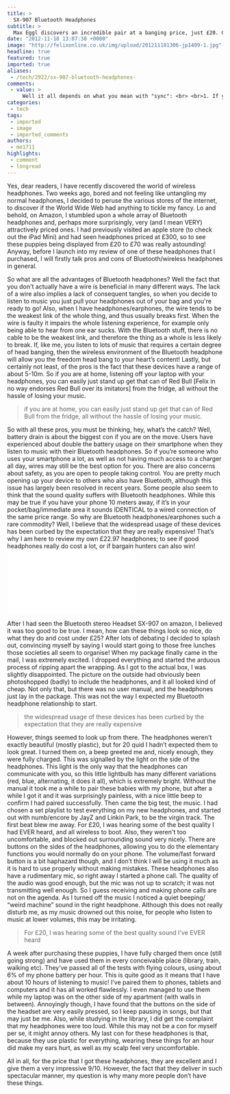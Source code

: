 ```yaml
---
title: >
  SX-907 Bluetooth Headphones
subtitle: >
  Max Eggl discovers an incredible pair at a banging price, just £20. Get in!
date: "2012-11-18 13:07:38 +0000"
image: "http://felixonline.co.uk/img/upload/201211181306-jp1409-1.jpg"
headline: true
featured: true
imported: true
aliases:
 - /tech/2922/sx-907-bluetooth-headphones-
comments:
 - value: >
     Well it all depends on what you mean with "sync": <br> <br>1. If you mean sync in the sense of charge and connect with the usb cable, then what I would suggest is try to connect your Headphones to a USB charger. If they do not charge, then i would see if you can exchange them. <br> <br>2. Now if you mean actually connect them over bluetooth to play music, it gets quite a bit more complicated. Firstly, make sure they are on and are actually looking to be paired. (this is seen by a red and blue alternating light). If nothing shows up on your pc, try to pair it with something else to see if they work at all. If they do not show up anywhere, they are malfunctioning and you should get them exchanged. Lastly if nothing works, try this web site, as it seems to have a solution for your very problem! <br> <br>http://answers.microsoft.com/en-us/windows/forum/windows_7-hardware/errors-28-missing-driver-for-my-sx-907c-stereo/4fa32672-3c60-e011-8dfc-68b599b31bf5?msgId=f6ec0dfc-3da3-4d00-9fd4-d24900088123 <br> <br>Hope this helps,I can't seem to
categories:
 - tech
tags:
 - imported
 - image
 - imported_comments
authors:
 - me1711
highlights:
 - comment
 - longread
---
```


Yes, dear readers, I have recently discovered the world of wireless headphones. Two weeks ago, bored and not feeling like untangling my normal headphones, I decided to peruse the various stores of the internet, to discover if the World Wide Web had anything to tickle my fancy. Lo and behold, on Amazon, I stumbled upon a whole array of Bluetooth headphones and, perhaps more surprisingly, very (and I mean VERY) attractively priced ones. I had previously visited an apple store (to check out the iPad Mini) and had seen headphones priced at £300, so to see these puppies being displayed from £20 to £70 was really astounding! Anyway, before I launch into my review of one of these headphones that I purchased, I will firstly talk pros and cons of Bluetooth/wireless headphones in general.

So what are all the advantages of Bluetooth headphones? Well the fact that you don't actually have a wire is beneficial in many different ways. The lack of a wire also implies a lack of consequent tangles, so when you decide to listen to music you just pull your headphones out of your bag and you're ready to go! Also, when I have headphones/earphones, the wire tends to be the weakest link of the whole thing, and thus usually breaks first. When the wire is faulty it impairs the whole listening experience, for example only being able to hear from one ear sucks. With the Bluetooth stuff, there is no cable to be the weakest link, and therefore the thing as a whole is less likely to break. If, like me, you listen to lots of music that requires a certain degree of head banging, then the wireless environment of the Bluetooth headphone will allow you the freedom head bang to your heart’s content! Lastly, but certainly not least, of the pros is the fact that these devices have a range of about 5-10m. So if you are at home, listening off your laptop with your headphones, you can easily just stand up get that can of Red Bull [Felix in no way endorses Red Bull over its imitators] from the fridge, all without the hassle of losing your music.

> if you are at home, you can easily just stand up get that can of Red Bull from the fridge, all without the hassle of losing your music.

So with all these pros, you must be thinking, hey, what’s the catch? Well, battery drain is about the biggest con if you are on the move. Users have experienced about double the battery usage on their smartphone when they listen to music with their Bluetooth headphones. So if you’re someone who uses your smartphone a lot, as well as not having much access to a charger all day, wires may still be the best option for you. There are also concerns about safety, as you are open to people taking control. You are pretty much opening up your device to others who also have Bluetooth, although this issue has largely been resolved in recent years. Some people also seem to think that the sound quality suffers with Bluetooth headphones. While this may be true if you have your phone 10 meters away, if it’s in your pocket/bag/immediate area it sounds IDENTICAL to a wired connection of the same price range. So why are Bluetooth headphones/earphones such a rare commodity? Well, I believe that the widespread usage of these devices has been curbed by the expectation that they are really expensive! That’s why I am here to review my own £22.97 headphones; to see if good headphones really do cost a lot, or if bargain hunters can also win!![Bluetooth Headphones Amazon.2.jpg](/inc/timthumb.php?src=/img/upload/201211181313-jp1409-2.jpg&w=460px&zc=1&a=t)

After I had seen the Bluetooth stereo Headset SX-907 on amazon, I believed it was too good to be true. I mean, how can these things look so nice, do what they do and cost under £25? After lots of debating I decided to splash out, convincing myself by saying I would start going to those free lunches those societies all seem to organise! When my package finally came in the mail, I was extremely excited. I dropped everything and started the arduous process of ripping apart the wrapping. As I got to the actual box, I was slightly disappointed. The picture on the outside had obviously been photoshopped (badly) to include the headphones, and it all looked kind of cheap. Not only that, but there was no user manual, and the headphones just lay in the package. This was not the way I expected my Bluetooth headphone relationship to start.

> the widespread usage of these devices has been curbed by the expectation that they are really expensive

However, things seemed to look up from there. The headphones weren't exactly beautiful (mostly plastic), but for 20 quid I hadn’t expected them to look great. I turned them on, a beep greeted me and, nicely enough, they were fully charged. This was signalled by the light on the side of the headphones. This light is the only way that the headphones can communicate with you, so this little lightbulb has many different variations (red, blue, alternating, it does it all), which is extremely bright. Without the manual it took me a while to pair these babies with my phone, but after a while I got it and it was surprisingly painless, with a nice little beep to confirm I had paired successfully.
 Then came the big test, the music. I had chosen a set playlist to test everything on my new headphones, and started out with numb/encore by JayZ and Linkin Park, to be the virgin track. The first beat blew me away. For £20, I was hearing some of the best quality I had EVER heard, and all wireless to boot. Also, they weren't too uncomfortable, and blocked out surrounding sound very nicely. There are buttons on the sides of the headphones, allowing you to do the elementary functions you would normally do on your phone. The volume/fast forward button is a bit haphazard though, and I don’t think I will be using it much as it is hard to use properly without making mistakes. These headphones also have a rudimentary mic, so right away I started a phone call. The quality of the audio was good enough, but the mic was not up to scratch; it was not transmitting well enough. So I guess receiving and making phone calls are not on the agenda. As I turned off the music I noticed a quiet beeping/ “weird machine” sound in the right headphone. Although this does not really disturb me, as my music drowned out this noise, for people who listen to music at lower volumes, this may be irritating.

> For £20, I was hearing some of the best quality sound I've EVER heard

A week after purchasing these puppies, I have fully charged them once (still going strong) and have used them in every conceivable place (library, train, walking etc). They’ve passed all of the tests with flying colours, using about 6% of my phone battery per hour. This is quite good as it means that I have about 10 hours of listening to music! I’ve paired them to phones, tablets and computers and it has all worked flawlessly. I even managed to use them while my laptop was on the other side of my apartment (with walls in between). Annoyingly though, I have found that the buttons on the side of the headset are very easily pressed, so I keep pausing in songs, but that may just be me. Also, while studying in the library, I did get the complaint that my headphones were too loud. While this may not be a con for myself per se, it might annoy others. My last con for these headphones is that, because they use plastic for everything, wearing these things for an hour did make my ears hurt, as well as my scalp feel very uncomfortable.

All in all, for the price that I got these headphones, they are excellent and I give them a very impressive 9/10. However, the fact that they deliver in such spectacular manner, my question is why many more people don’t have these things.
